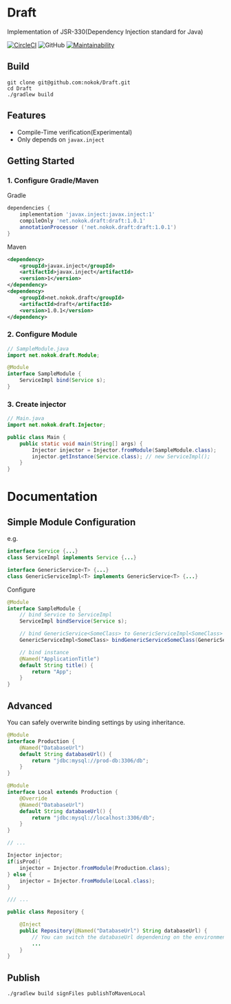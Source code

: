 # Draft
Implementation of JSR-330(Dependency Injection standard for Java)

[![CircleCI](https://circleci.com/gh/nokok/Draft.svg?style=svg)](https://circleci.com/gh/nokok/Draft)
![GitHub](https://img.shields.io/github/license/nokok/Draft)
[![Maintainability](https://api.codeclimate.com/v1/badges/8ade7f5db96df3a44de5/maintainability)](https://codeclimate.com/github/nokok/Draft/maintainability)

## Build

```
git clone git@github.com:nokok/Draft.git
cd Draft
./gradlew build
```

## Features

- Compile-Time verification(Experimental)
- Only depends on `javax.inject`

## Getting Started

### 1. Configure Gradle/Maven

Gradle
```groovy
dependencies {
    implementation 'javax.inject:javax.inject:1'
    compileOnly 'net.nokok.draft:draft:1.0.1'
    annotationProcessor ('net.nokok.draft:draft:1.0.1')
}
```

Maven
```xml
<dependency>
    <groupId>javax.inject</groupId>
    <artifactId>javax.inject</artifactId>
    <version>1</version>
</dependency>
<dependency>
    <groupId>net.nokok.draft</groupId>
    <artifactId>draft</artifactId>
    <version>1.0.1</version>
</dependency>
```

### 2. Configure Module

```java
// SampleModule.java
import net.nokok.draft.Module;

@Module
interface SampleModule {
    ServiceImpl bind(Service s);
}
```

### 3. Create injector

```java
// Main.java
import net.nokok.draft.Injector;

public class Main {
    public static void main(String[] args) {
        Injector injector = Injector.fromModule(SampleModule.class);
        injector.getInstance(Service.class); // new ServiceImpl();
    }
}
```

# Documentation

## Simple Module Configuration

e.g.
```java
interface Service {...}
class ServiceImpl implements Service {...}

interface GenericService<T> {...}
class GenericServiceImpl<T> implements GenericService<T> {...}
```

Configure

```java
@Module
interface SampleModule {
    // bind Service to ServiceImpl
    ServiceImpl bindService(Service s);

    // bind GenericService<SomeClass> to GenericServiceImpl<SomeClass>
    GenericServiceImpl<SomeClass> bindGenericServiceSomeClass(GenericService<SomeClass> s);

    // bind instance
    @Named("ApplicationTitle")
    default String title() {
        return "App";
    }
}
```

## Advanced

You can safely overwrite binding settings by using inheritance.

```java
@Module
interface Production {
    @Named("DatabaseUrl")
    default String databaseUrl() {
        return "jdbc:mysql://prod-db:3306/db";
    }
}

@Module
interface Local extends Production {
    @Override
    @Named("DatabaseUrl")
    default String databaseUrl() {
        return "jdbc:mysql://localhost:3306/db";
    }
}

// ...

Injector injector;
if(isProd){
    injector = Injector.fromModule(Production.class);
} else {
    injector = Injector.fromModule(Local.class);
}

/// ...

public class Repository {

    @Inject
    public Repository(@Named("DatabaseUrl") String databaseUrl) {
        // You can switch the databaseUrl dependening on the environment
        ...
    }
}

```

## Publish

```
./gradlew build signFiles publishToMavenLocal
```
